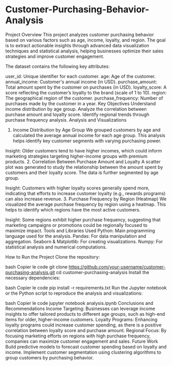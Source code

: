 # Customer-Purchasing-Behavior-Analysis
Project Overview
This project analyzes customer purchasing behavior based on various factors such as age, income, loyalty, and region. The goal is to extract actionable insights through advanced data visualization techniques and statistical analysis, helping businesses optimize their sales strategies and improve customer engagement.

The dataset contains the following key attributes:

user_id: Unique identifier for each customer.
age: Age of the customer.
annual_income: Customer's annual income (in USD).
purchase_amount: Total amount spent by the customer on purchases (in USD).
loyalty_score: A score reflecting the customer’s loyalty to the brand (scale of 1 to 10).
region: The geographical region of the customer.
purchase_frequency: Number of purchases made by the customer in a year.
Key Objectives
Understand income distribution by age group.
Analyze the correlation between purchase amount and loyalty score.
Identify regional trends through purchase frequency analysis.
Analysis and Visualizations
1. Income Distribution by Age Group
We grouped customers by age and calculated the average annual income for each age group. This analysis helps identify key customer segments with varying purchasing power.


Insight: Older customers tend to have higher incomes, which could inform marketing strategies targeting higher-income groups with premium products.
2. Correlation Between Purchase Amount and Loyalty
A scatter plot was generated to study the relationship between the amount spent by customers and their loyalty score. The data is further segmented by age group.


Insight: Customers with higher loyalty scores generally spend more, indicating that efforts to increase customer loyalty (e.g., rewards programs) can also increase revenue.
3. Purchase Frequency by Region (Heatmap)
We visualized the average purchase frequency by region using a heatmap. This helps to identify which regions have the most active customers.


Insight: Some regions exhibit higher purchase frequency, suggesting that marketing campaigns or promotions could be regionally focused to maximize impact.
Tools and Libraries Used
Python: Main programming language used for the analysis.
Pandas: For data manipulation and aggregation.
Seaborn & Matplotlib: For creating visualizations.
Numpy: For statistical analysis and numerical computations.

How to Run the Project
Clone the repository:

bash
Copier le code
git clone https://github.com/your-username/customer-purchasing-analysis.git
cd customer-purchasing-analysis
Install the necessary dependencies:

bash
Copier le code
pip install -r requirements.txt
Run the Jupyter notebook or the Python script to reproduce the analysis and visualizations:

bash
Copier le code
jupyter notebook analysis.ipynb
Conclusions and Recommendations
Income Targeting: Businesses can leverage income insights to offer tailored products to different age groups, such as high-end items for older, higher-income customers.
Loyalty Programs: Enhancing loyalty programs could increase customer spending, as there is a positive correlation between loyalty score and purchase amount.
Regional Focus: By focusing marketing efforts on regions with high purchase frequency, companies can maximize customer engagement and sales.
Future Work
Build predictive models to forecast customer spending based on loyalty and income.
Implement customer segmentation using clustering algorithms to group customers by purchasing behavior.
